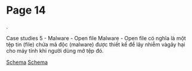 # Page 14

 . 

 Case studies 5 - Malware - Open file  Malware - Open file có nghĩa là một tệp tin (file) chứa mã độc (malware) được thiết kế để lây nhiễm vàgây hại cho máy tính khi người dùng mở tệp đó.

[Schema](page_14_img_0.png)
[Schema](page_14_img_1.png)
